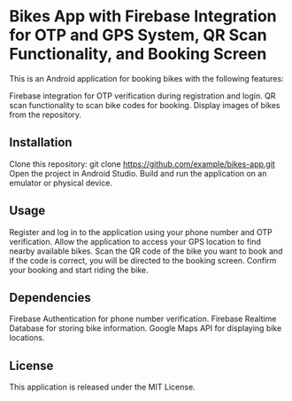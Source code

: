 # Bikes App with Firebase Integration for OTP and GPS System, QR Scan Functionality, and Booking Screen
This is an Android application for booking bikes with the following features:

Firebase integration for OTP verification during registration and login.
QR scan functionality to scan bike codes for booking.
Display images of bikes from the repository.
## Installation
Clone this repository: git clone https://github.com/example/bikes-app.git
Open the project in Android Studio.
Build and run the application on an emulator or physical device.
## Usage
Register and log in to the application using your phone number and OTP verification.
Allow the application to access your GPS location to find nearby available bikes.
Scan the QR code of the bike you want to book and if the code is correct, you will be directed to the booking screen.
Confirm your booking and start riding the bike.
## Dependencies
Firebase Authentication for phone number verification.
Firebase Realtime Database for storing bike information.
Google Maps API for displaying bike locations.

## License
This application is released under the MIT License.
